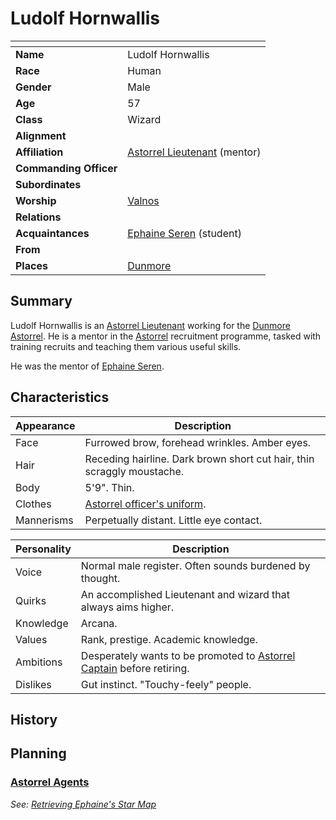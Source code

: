 # Ludolf Hornwallis

| []() | |
| --- | --- |
| **Name** | Ludolf Hornwallis |
| **Race** | Human |
| **Gender** | Male |
| **Age** | 57 |
| **Class** | Wizard |
| **Alignment** | |
| **Affiliation** | [Astorrel Lieutenant](../organisations/astorrel/ranks/astorrel-lieutenant.md) (mentor) |
| **Commanding Officer** | |
| **Subordinates** | |
| **Worship** | [Valnos](../gods/deities/valnos.md) |
| **Relations** | |
| **Acquaintances** | [Ephaine Seren](ephaine-seren.md) (student) |
| **From** | |
| **Places** | [Dunmore](../places/cities/dunmore.md) |

## Summary

Ludolf Hornwallis is an [Astorrel Lieutenant](../organisations/astorrel/ranks/astorrel-lieutenant.md) working for the [Dunmore](../places/cities/dunmore.md) [Astorrel](../organisations/astorrel/astorrel.md). He is a mentor in the [Astorrel](../organisations/astorrel/astorrel.md) recruitment programme, tasked with training recruits and teaching them various useful skills.

He was the mentor of [Ephaine Seren](ephaine-seren.md).

## Characteristics

| Appearance | Description |
| --- | --- |
| Face | Furrowed brow, forehead wrinkles. Amber eyes. |
| Hair | Receding hairline. Dark brown short cut hair, thin scraggly moustache. |
| Body | 5'9". Thin. |
| Clothes | [Astorrel officer's uniform](../organisations/astorrel/uniforms/astorrel-officers-uniform.md). |
| Mannerisms | Perpetually distant. Little eye contact. |

| Personality | Description |
| --- | --- |
| Voice | Normal male register. Often sounds burdened by thought. |
| Quirks | An accomplished Lieutenant and wizard that always aims higher. |
| Knowledge | Arcana. |
| Values | Rank, prestige. Academic knowledge. |
| Ambitions | Desperately wants to be promoted to [Astorrel Captain](../organisations/astorrel/ranks/astorrel-captain.md) before retiring. |
| Dislikes | Gut instinct. "Touchy-feely" people. |

## History

## Planning

### [Astorrel Agents](../campaigns/astorrel-agents.md)

*See: [Retrieving Ephaine's Star Map](../storylines/retrieving-ephaines-star-map.md)*
